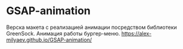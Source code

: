 # GSAP-animation
Верска макета с реализацией анимации посредством библиотеки GreenSock. Анимация работы бургер-меню.
https://alex-milyaev.github.io/GSAP-animation/
